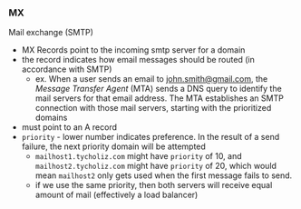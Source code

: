 
### MX 
Mail exchange (SMTP)
- MX Records point to the incoming smtp server for a domain
- the record indicates how email messages should be routed (in accordance with SMTP)
	- ex. When a user sends an email to john.smith@gmail.com, the *Message Transfer Agent* (MTA) sends a DNS query to identify the mail servers for that email address. The MTA establishes an SMTP connection with those mail servers, starting with the prioritized domains
- must point to an A record
- `priority` - lower number indicates preference. In the result of a send failure, the next priority domain will be attempted 
	- `mailhost1.tycholiz.com` might have `priority` of 10, and `mailhost2.tycholiz.com` might have `priority` of 20, which would mean `mailhost2` only gets used when the first message fails to send. 
	- if we use the same priority, then both servers will receive equal amount of mail (effectively a load balancer) 
